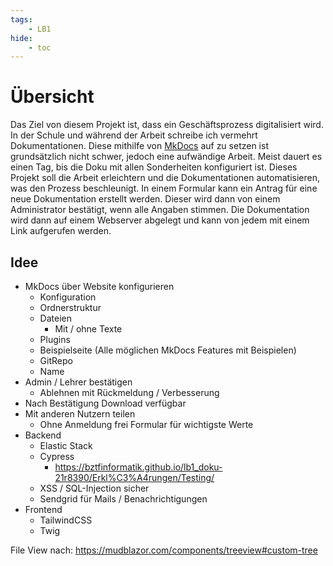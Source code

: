 ```yaml
---
tags:
    - LB1
hide:
    - toc
---
```


# Übersicht

Das Ziel von diesem Projekt ist, dass ein Geschäftsprozess digitalisiert wird. In der Schule und während der Arbeit schreibe ich vermehrt Dokumentationen. Diese mithilfe von [MkDocs](https://squidfunk.github.io/mkdocs-material/) auf zu setzen ist grundsätzlich nicht schwer, jedoch eine aufwändige Arbeit. Meist dauert es einen Tag, bis die Doku mit allen Sonderheiten konfiguriert ist. Dieses Projekt soll die Arbeit erleichtern und die Dokumentationen automatisieren, was den Prozess beschleunigt. In einem Formular kann ein Antrag für eine neue Dokumentation erstellt werden. Dieser wird dann von einem Administrator bestätigt, wenn alle Angaben stimmen. Die Dokumentation wird dann auf einem Webserver abgelegt und kann von jedem mit einem Link aufgerufen werden.

## Idee

-   MkDocs über Website konfigurieren
    -   Konfiguration
    -   Ordnerstruktur
    -   Dateien
        -   Mit / ohne Texte
    -   Plugins
    -   Beispielseite (Alle möglichen MkDocs Features mit Beispielen)
    -   GitRepo
    -   Name
-   Admin / Lehrer bestätigen
    -   Ablehnen mit Rückmeldung / Verbesserung
-   Nach Bestätigung Download verfügbar
-   Mit anderen Nutzern teilen
    -   Ohne Anmeldung frei Formular für wichtigste Werte
-   Backend
    -   Elastic Stack
    -   Cypress
        -   https://bztfinformatik.github.io/lb1_doku-21r8390/Erkl%C3%A4rungen/Testing/
    -   XSS / SQL-Injection sicher
    -   Sendgrid für Mails / Benachrichtigungen
-   Frontend
    -   TailwindCSS
    -   Twig

File View nach: https://mudblazor.com/components/treeview#custom-tree
